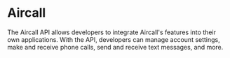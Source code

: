 # Aircall

The Aircall API allows developers to integrate Aircall's features into their own applications. With the API, developers can manage account settings, make and receive phone calls, send and receive text messages, and more.
